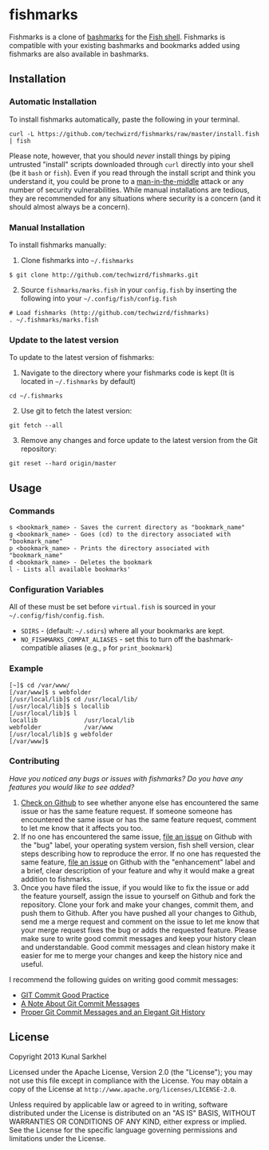 # fishmarks
Fishmarks is a clone of [bashmarks](https://github.com/huyng/bashmarks) for the
[Fish shell](http://fishshell.com/). Fishmarks is compatible with your existing
bashmarks and bookmarks added using fishmarks are also available in bashmarks.

## Installation

### Automatic Installation

To install fishmarks automatically, paste the following in your terminal.

```fish
curl -L https://github.com/techwizrd/fishmarks/raw/master/install.fish | fish
```

Please note, however, that you should _never_ install things by piping untrusted "install" scripts downloaded through ``curl`` directly into your shell (be it ``bash`` or ``fish``). Even if you read through the install script and think you understand it, you could be prone to a [man-in-the-middle](http://en.wikipedia.org/wiki/Man-in-the-middle_attack) attack or any number of security vulnerabilities. While manual installations are tedious, they are recommended for any situations where security is a concern (and it should almost always be a concern).

### Manual Installation

To install fishmarks manually:

1.  Clone fishmarks into `~/.fishmarks`

```fish
$ git clone http://github.com/techwizrd/fishmarks.git
```

2.  Source `fishmarks/marks.fish` in your `config.fish` by inserting the
    following into your `~/.config/fish/config.fish`

```fish
# Load fishmarks (http://github.com/techwizrd/fishmarks)
. ~/.fishmarks/marks.fish
```
### Update to the latest version

To update to the latest version of fishmarks:

1.  Navigate to the directory where your fishmarks code is kept (It is located in `~/.fishmarks` by default)
```fish
cd ~/.fishmarks
```

2.  Use git to fetch the latest version:

```fish
git fetch --all
```
3.  Remove any changes and force update to the latest version from the Git repository:

```fish
git reset --hard origin/master
```


## Usage

### Commands

```
s <bookmark_name> - Saves the current directory as "bookmark_name"
g <bookmark_name> - Goes (cd) to the directory associated with "bookmark_name"
p <bookmark_name> - Prints the directory associated with "bookmark_name"
d <bookmark_name> - Deletes the bookmark
l - Lists all available bookmarks'
```

### Configuration Variables
All of these must be set before `virtual.fish` is sourced in your `~/.config/fish/config.fish`.

* `SDIRS` - (default: `~/.sdirs`) where all your bookmarks are kept.
* `NO_FISHMARKS_COMPAT_ALIASES` - set this to turn off the bashmark-compatible aliases (e.g., `p` for `print_bookmark`)

### Example

```
[~]$ cd /var/www/
[/var/www]$ s webfolder
[/usr/local/lib]$ cd /usr/local/lib/
[/usr/local/lib]$ s locallib
[/usr/local/lib]$ l
locallib             /usr/local/lib
webfolder            /var/www
[/usr/local/lib]$ g webfolder
[/var/www]$
```

### Contributing

*Have you noticed any bugs or issues with fishmarks? Do you have any features you would like to see added?*

1. [Check on Github](https://github.com/techwizrd/fishmarks/issues?state=open) to see whether anyone else has encountered the same issue or has the same feature request. If someone someone has encountered the same issue or has the same feature request, comment to let me know that it affects you too.
2. If no one has encountered the same issue, [file an issue](https://github.com/techwizrd/fishmarks/issues?state=open) on Github with the "bug" label, your operating system version, fish shell version, clear steps describing how to reproduce the error. If no one has requested the same feature, [file an issue](https://github.com/techwizrd/fishmarks/issues?state=open) on Github with the "enhancement" label and a brief, clear description of your feature and why it would make a great addition to fishmarks.
3. Once you have filed the issue, if you would like to fix the issue or add the feature yourself, assign the issue to yourself on Github and fork the repository. Clone your fork and make your changes, commit them, and push them to Github. After you have pushed all your changes to Github, send me a merge request and comment on the issue to let me know that your merge request fixes the bug or adds the requested feature. Please make sure to write good commit messages and keep your history clean and understandable. Good commit messages and clean history make it easier for me to merge your changes and keep the history nice and useful.

I recommend the following guides on writing good commit messages:
- [GIT Commit Good Practice](https://wiki.openstack.org/wiki/GitCommitMessages)
- [A Note About Git Commit Messages](http://tbaggery.com/2008/04/19/a-note-about-git-commit-messages.html)
- [Proper Git Commit Messages and an Elegant Git History](http://tbaggery.com/2008/04/19/a-note-about-git-commit-messages.html)


## License
Copyright 2013 Kunal Sarkhel

Licensed under the Apache License, Version 2.0 (the "License"); you may not use
this file except in compliance with the License.  You may obtain a copy of the
License at `http://www.apache.org/licenses/LICENSE-2.0`.

Unless required by applicable law or agreed to in writing, software distributed
under the License is distributed on an "AS IS" BASIS, WITHOUT WARRANTIES OR
CONDITIONS OF ANY KIND, either express or implied.  See the License for the
specific language governing permissions and limitations under the License.
